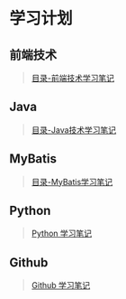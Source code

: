 # 学习计划
## 前端技术

> [目录-前端技术学习笔记](https://github.com/coolhwm/learning-front-end-dev)

## Java

> [目录-Java技术学习笔记](https://github.com/coolhwm/learning-java)

## MyBatis
> [目录-MyBatis学习笔记](https://github.com/coolhwm/learning-mybatis)

## Python

> [Python 学习笔记](https://github.com/coolhwm/learning-index/tree/master/doc/python)

## Github

> [Github 学习笔记](https://github.com/coolhwm/learning-index/tree/master/doc/github)

